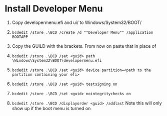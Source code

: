 # Install Developer Menu

1. Copy developermenu.efi and ui/ to Windows/System32/BOOT/

2. `bcdedit /store .\BCD /create /d ""Developer Menu"" /application BOOTAPP`

3. Copy the GUILD with the brackets. From now on paste that in place of <guid>

4. `bcdedit /store .\BCD /set <guid> path \Windows\System32\BOOT\developermenu.efi`

5. `bcdedit /store .\BCD /set <guid> device partition=<path to the partition containing your efi>`

6. `bcdedit /store .\BCD /set <guid> testsigning on`

7. `bcdedit /store .\BCD /set <guid> nointegritychecks on`

8. `bcdedit /store .\BCD /displayorder <guid> /addlast` Note this will only show up if the boot menu is turned on
